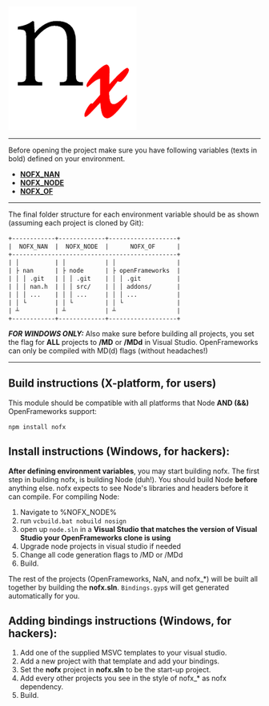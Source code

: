 ![nofx](/nofx/nofx.png?raw=true "Openframeworks Node bindings")

----------

Before opening the project make sure you have following variables (texts in bold) defined on your environment.

 - **[NOFX_NAN][1]**
 - **[NOFX_NODE][2]**
 - **[NOFX_OF][3]**

----------
The final folder structure for each environment variable should be as shown (assuming each project is cloned by Git):

    +------------+-------------+-------------------+
    |  NOFX_NAN  |  NOFX_NODE  |      NOFX_OF      |
    +----------------------------------------------+
    | │          | │           | │                 |
    | ├ nan      | ├ node      | ├ openFrameworks  |
    | │ │ .git   | │ │ .git    | │ │ .git          |
    | │ │ nan.h  | │ │ src/    | │ │ addons/       |
    | │ │ ...    | │ │ ...     | │ │ ...           |
    | │ └        | │ └         | │ └               |
    | ┴          | ┴           | ┴                 |
    +------------+-------------+-------------------+

***FOR WINDOWS ONLY:*** Also make sure before building all projects, you set the flag for **ALL** projects to **/MD** or **/MDd** in Visual Studio. OpenFrameworks can only be compiled with MD(d) flags (without headaches!)


----------

Build instructions (X-platform, for users)
-----------------------------

This module should be compatible with all platforms that Node **AND (&&)** OpenFrameworks support:

    npm install nofx

Install instructions (Windows, for hackers):
-----------------------------
**After defining environment variables**, you may start building nofx. The first step in building nofx, is building Node (duh!). You should build Node **before** anything else. nofx expects to see Node's libraries and headers before it can compile. For compiling Node:

 1. Navigate to %NOFX_NODE%
 2. run `vcbuild.bat nobuild nosign`
 3. open up `node.sln` in a **Visual Studio that matches the version of Visual Studio your OpenFrameworks clone is using**
 4. Upgrade node projects in visual studio if needed
 5. Change all code generation flags to /MD or /MDd
 6. Build.

The rest of the projects (OpenFrameworks, NaN, and nofx_*) will be built all together by building the **nofx.sln**. `Bindings.gyp`s will get generated automatically for you.

Adding bindings instructions (Windows, for hackers):
-----------------------------

 1. Add one of the supplied MSVC templates to your visual studio.
 2. Add a new project with that template and add your bindings.
 2. Set the **nofx** project in **nofx.sln** to be the start-up project.
 3. Add every other projects you see in the style of nofx_* as nofx dependency.
 4. Build.

  [1]: https://github.com/rvagg/nan
  [2]: https://github.com/joyent/node
  [3]: https://github.com/openframeworks/openFrameworks
  [4]: https://code.google.com/p/googletest/
  [5]: http://stackoverflow.com/a/8274747/1055628